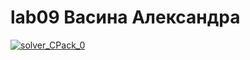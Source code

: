 # lab09 Васина Александра
[![solver_CPack_0](https://github.com/vasinaa/lab06/actions/workflows/actions.yml/badge.svg)](https://github.com/vasinaa/lab06/actions/workflows/actions.yml)
